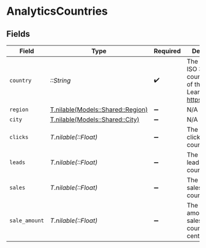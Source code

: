 # AnalyticsCountries


## Fields

| Field                                                                             | Type                                                                              | Required                                                                          | Description                                                                       |
| --------------------------------------------------------------------------------- | --------------------------------------------------------------------------------- | --------------------------------------------------------------------------------- | --------------------------------------------------------------------------------- |
| `country`                                                                         | *::String*                                                                        | :heavy_check_mark:                                                                | The 2-letter ISO 3166-1 country code of the country. Learn more: https://d.to/geo |
| `region`                                                                          | [T.nilable(Models::Shared::Region)](../../models/shared/region.md)                | :heavy_minus_sign:                                                                | N/A                                                                               |
| `city`                                                                            | [T.nilable(Models::Shared::City)](../../models/shared/city.md)                    | :heavy_minus_sign:                                                                | N/A                                                                               |
| `clicks`                                                                          | *T.nilable(::Float)*                                                              | :heavy_minus_sign:                                                                | The number of clicks from this country                                            |
| `leads`                                                                           | *T.nilable(::Float)*                                                              | :heavy_minus_sign:                                                                | The number of leads from this country                                             |
| `sales`                                                                           | *T.nilable(::Float)*                                                              | :heavy_minus_sign:                                                                | The number of sales from this country                                             |
| `sale_amount`                                                                     | *T.nilable(::Float)*                                                              | :heavy_minus_sign:                                                                | The total amount of sales from this country, in cents                             |